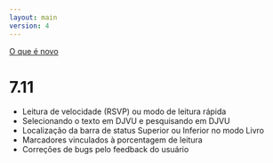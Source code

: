 ```yaml
---
layout: main
version: 4
---
```

[O que é novo](/wiki/what-is-new/pt)

# 7.11

* Leitura de velocidade (RSVP) ou modo de leitura rápida
* Selecionando o texto em DJVU e pesquisando em DJVU
* Localização da barra de status Superior ou Inferior no modo Livro
* Marcadores vinculados à porcentagem de leitura
* Correções de bugs pelo feedback do usuário
    
